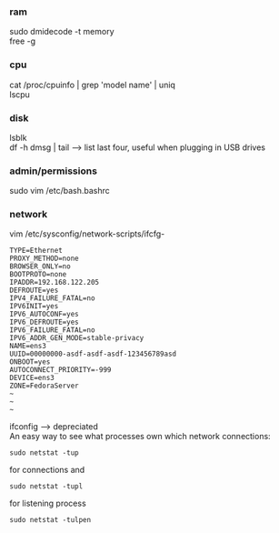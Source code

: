 ### ram  
sudo dmidecode -t memory  
free -g  
### cpu  
cat /proc/cpuinfo | grep 'model name' | uniq  
lscpu  
### disk  
lsblk  
df -h
dmsg | tail --> list last four, useful when plugging in USB drives  
### admin/permissions  
sudo vim /etc/bash.bashrc  
### network  
vim /etc/sysconfig/network-scripts/ifcfg-<adapter>
```
TYPE=Ethernet  
PROXY_METHOD=none  
BROWSER_ONLY=no  
BOOTPROTO=none  
IPADDR=192.168.122.205  
DEFROUTE=yes  
IPV4_FAILURE_FATAL=no  
IPV6INIT=yes  
IPV6_AUTOCONF=yes  
IPV6_DEFROUTE=yes  
IPV6_FAILURE_FATAL=no  
IPV6_ADDR_GEN_MODE=stable-privacy  
NAME=ens3  
UUID=00000000-asdf-asdf-asdf-123456789asd  
ONBOOT=yes  
AUTOCONNECT_PRIORITY=-999  
DEVICE=ens3  
ZONE=FedoraServer  
~  
~  
~    
```
ifconfig --> depreciated  
An easy way to see what processes own which network connections:  
```
sudo netstat -tup  
```
for connections and  
```
sudo netstat -tupl  
```
for listening process  
```
sudo netstat -tulpen
```
